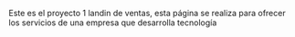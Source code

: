 Este es  el proyecto 1 landin de ventas, esta  página se realiza para ofrecer los servicios de una  empresa que desarrolla tecnología
